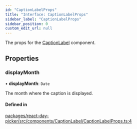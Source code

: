 ```yaml
---
id: "CaptionLabelProps"
title: "Interface: CaptionLabelProps"
sidebar_label: "CaptionLabelProps"
sidebar_position: 0
custom_edit_url: null
---
```


The props for the [CaptionLabel](../functions/CaptionLabel) component.

## Properties

### displayMonth

• **displayMonth**: `Date`

The month where the caption is displayed.

#### Defined in

[packages/react-day-picker/src/components/CaptionLabel/CaptionLabelProps.ts:4](https://github.com/gpbl/react-day-picker/blob/6bc3b9d0/packages/react-day-picker/src/components/CaptionLabel/CaptionLabelProps.ts#L4)
